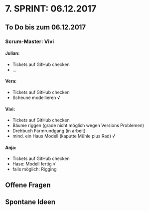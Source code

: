 # 7. SPRINT: 06.12.2017
## To Do bis zum 06.12.2017
### Scrum-Master: Vivi

#### Julian:
* Tickets auf GitHub checken
* ...

#### Vera:
* Tickets auf GitHub checken
* Scheune modellieren √

#### Vivi:
* Tickets auf GitHub checken
* Bäume riggen (grade nicht möglich wegen Versions Problemen)
* Drehbuch Farmrundgang (in arbeit)
* mind. ein Haus Modell (kaputte Mühle plus Rad) √

#### Anja:
* Tickets auf GitHub checken 
* Hase: Modell fertig √
* falls möglich: Rigging


## Offene Fragen

## Spontane Ideen
